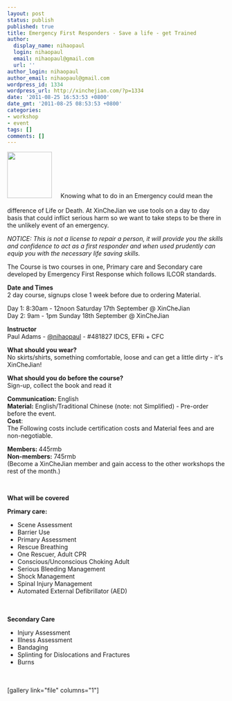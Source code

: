 ```yaml
---
layout: post
status: publish
published: true
title: Emergency First Responders - Save a life - get Trained
author:
  display_name: nihaopaul
  login: nihaopaul
  email: nihaopaul@gmail.com
  url: ''
author_login: nihaopaul
author_email: nihaopaul@gmail.com
wordpress_id: 1334
wordpress_url: http://xinchejian.com/?p=1334
date: '2011-08-25 16:53:53 +0800'
date_gmt: '2011-08-25 08:53:53 +0800'
categories:
- workshop
- event
tags: []
comments: []
---
```

<p><a rel="attachment wp-att-1341" href="http://xinchejian.com/2011/08/25/emergency-first-responders-save-a-life-get-trained/efr-bw-3_23_04/"><img class="alignleft size-full wp-image-1341" title="EFR BW 3_23_04" src="http://xinchejian.com/wp-content/uploads/2011/08/EFR_BW_web.jpg" alt="" width="103" height="107"  style="margin-right: 20px; margin-bottom: 20px;" /></a>Knowing what to do in an Emergency could mean the difference of Life or Death. At XinCheJian we use tools on a day to day basis that could inflict serious harm so we want to take steps to be there in the unlikely event of an emergency.</p>
<p><em>NOTICE: This is not a license to repair a person, it will provide you  the skills and confidence to act as a first responder and when used  prudently can equip you with the necessary life saving skills.</em></p>
<p>The Course is two courses in one, Primary care and Secondary care developed by Emergency First Response which follows ILCOR standards.</p>
<p><strong>Date and Times</strong><br />
2 day course, signups close 1 week before due to ordering Material.</p>
<p>Day 1: 8:30am - 12noon Saturday 17th September @ XinCheJian<br />
Day 2: 9am - 1pm Sunday 18th September @ XinCheJian</p>
<p><strong>Instructor</strong><br />
Paul Adams - <a href="http://weibo.com/2205504380" target="_new">@nihaopaul</a> - #481827 IDCS, EFRi + CFC</p>
<p><strong>What should you wear?</strong><br />
No skirts/shirts, something comfortable, loose and can get a little dirty - it's XinCheJian!</p>
<p><strong>What should you do before the course?</strong><br />
Sign-up, collect the book and read it</p>
<p><strong>Communication:</strong> English<br />
<strong>Material:</strong> English/Traditional Chinese (note: not Simplified) - Pre-order before the event.<br />
<strong>Cost</strong>:<br />
The Following costs include certification costs and Material fees and are non-negotiable.</p>
<p><strong>Members: </strong>445rmb<br />
<strong>Non-members:</strong> 745rmb<br />
(Become a XinCheJian member and gain access to the other workshops the rest of the month.)</p>
<p>&nbsp;</p>
<p><strong>What will be covered</strong></p>
<p><strong>Primary care: </strong></p>
<ul>
<li> Scene Assessment</li>
<li> Barrier Use</li>
<li> Primary Assessment</li>
<li> Rescue Breathing</li>
<li> One Rescuer, Adult CPR</li>
<li> Conscious/Unconscious Choking Adult</li>
<li> Serious Bleeding Management</li>
<li> Shock Management</li>
<li> Spinal Injury Management</li>
<li> Automated External Defibrillator (AED)</li><br />
</ul><br />
<strong>Secondary Care </strong></p>
<ul>
<li> Injury Assessment</li>
<li> Illness Assessment</li>
<li> Bandaging</li>
<li> Splinting for Dislocations and Fractures</li>
<li> Burns</li><br />
</ul><br />
[gallery link="file" columns="1"]</p>

